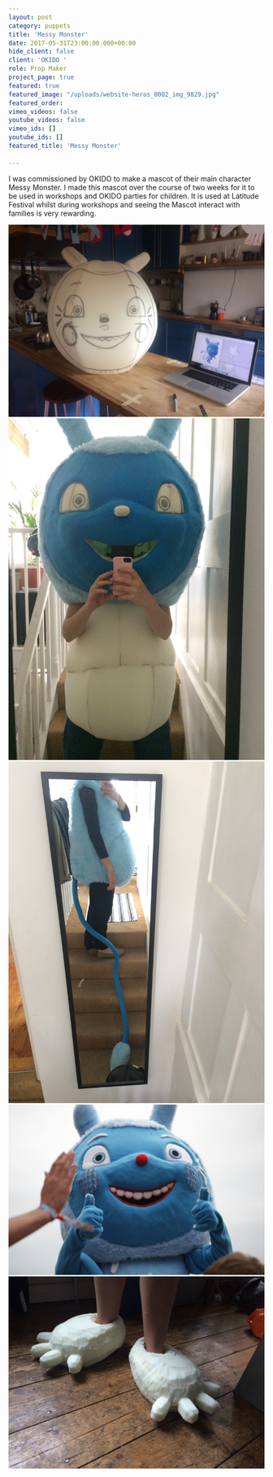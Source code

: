 ```yaml
---
layout: post
category: puppets
title: 'Messy Monster'
date: 2017-05-31T23:00:00.000+00:00
hide_client: false
client: 'OKIDO '
role: Prop Maker
project_page: true
featured: true
featured_image: "/uploads/website-heros_0002_img_9829.jpg"
featured_order: 
vimeo_videos: false
youtube_videos: false
vimeo_ids: []
youtube_ids: []
featured_title: 'Messy Monster'

---
```

I was commissioned by OKIDO to make a mascot of their main character Messy Monster. I made this mascot over the course of two weeks for it to be used in workshops and OKIDO parties for children. It is used at Latitude Festival whilst during workshops and seeing the Mascot interact with families is very rewarding.

![](/uploads/IMG_1223.jpg)![](/uploads/IMG_1277.jpg)![](/uploads/IMG_1313.jpg)![](/uploads/IMG_9829.JPG)![](/uploads/IMG_1310.jpg)